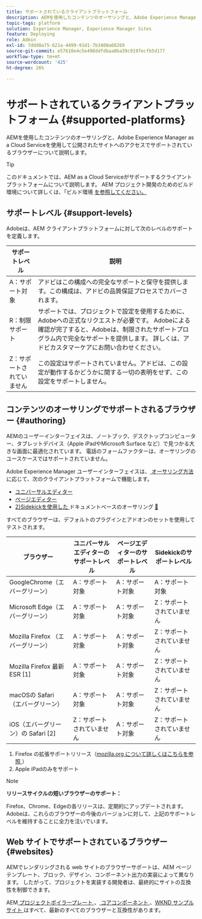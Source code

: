 ```yaml
---
title: サポートされているクライアントプラットフォーム
description: AEMを使用したコンテンツのオーサリングと、Adobe Experience Manager as a Cloud Serviceを使用して公開されたサイトへのアクセスでサポートされているブラウザーについて説明します。
topic-tags: platform
solution: Experience Manager, Experience Manager Sites
feature: Deploying
role: Admin
exl-id: 7ddd0a75-621a-4499-91d1-7b3408a68269
source-git-commit: e57610e4c5e498ddfdbaa0ba39c9197ecfb5d177
workflow-type: tm+mt
source-wordcount: '425'
ht-degree: 26%

---
```


# サポートされているクライアントプラットフォーム {#supported-platforms}

AEMを使用したコンテンツのオーサリングと、Adobe Experience Manager as a Cloud Serviceを使用して公開されたサイトへのアクセスでサポートされているブラウザーについて説明します。

>[!TIP]
>
>このドキュメントでは、AEM as a Cloud Serviceがサポートするクライアントプラットフォームについて説明します。 AEM プロジェクト開発のためのビルド環境について詳しくは、「ビルド環境 [ を参照してください。](/help/implementing/cloud-manager/getting-access-to-aem-in-cloud/build-environment-details.md)

## サポートレベル {#support-levels}

Adobeは、AEM クライアントプラットフォームに対して次のレベルのサポートを定義します。

| サポートレベル | 説明 |
|---|---|
| A：サポート対象 | アドビはこの構成への完全なサポートと保守を提供します。この構成は、アドビの品質保証プロセスでカバーされます。 |
| R：制限サポート | サポートでは、プロジェクトで設定を使用するために、Adobeへの正式なリクエストが必要です。 Adobeによる確認が完了すると、Adobeは、制限されたサポートプログラム内で完全なサポートを提供します。 詳しくは、アドビカスタマーケアにお問い合わせください。 |
| Z：サポートされていません | この設定はサポートされていません。アドビは、この設定が動作するかどうかに関する一切の表明をせず、この設定をサポートしません。 |

## コンテンツのオーサリングでサポートされるブラウザー {#authoring}

AEMのユーザーインターフェイスは、ノートブック、デスクトップコンピューター、タブレットデバイス（Apple iPadやMicrosoft Surface など）で見つかる大きな画面に最適化されています。 電話のフォームファクターは、オーサリングのユースケースではサポートされていません。

Adobe Experience Manager ユーザーインターフェイスは、[ オーサリング方法 ](/help/edge/overview.md#authoring-method) に応じて、次のクライアントプラットフォームで機能します。

* [ユニバーサルエディター](/help/sites-cloud/authoring/universal-editor/authoring.md)
* [ページエディター](/help/sites-cloud/authoring/page-editor/introduction.md)
* [2&rbrace;Sidekickを使用した ](/help/edge/docs/authoring.md) ドキュメントベースのオーサリング [&#128279;](/help/edge/docs/sidekick.md)

すべてのブラウザーは、デフォルトのプラグインとアドオンのセットを使用してテストされます。

| ブラウザー | ユニバーサルエディターのサポートレベル | ページエディターのサポートレベル | Sidekickのサポートレベル |
|---|---|---|---|
| GoogleChrome（エバーグリーン） | A：サポート対象 | A：サポート対象 | A：サポート対象 |
| Microsoft Edge（エバーグリーン） | A：サポート対象 | A：サポート対象 | Z：サポートされていません |
| Mozilla Firefox （エバーグリーン） | A：サポート対象 | A：サポート対象 | Z：サポートされていません |
| Mozilla Firefox 最新 ESR [1] | A：サポート対象 | A：サポート対象 | Z：サポートされていません |
| macOSの Safari （エバーグリーン） | A：サポート対象 | A：サポート対象 | Z：サポートされていません |
| iOS（エバーグリーン）の Safari [2] | Z：サポートされていません | A：サポート対象 | Z：サポートされていません |

1. Firefox の拡張サポートリリース（[mozilla.org について詳しくはこちらを参照 ](https://www.mozilla.org/en-US/firefox/enterprise/)）
1. Apple iPadのみをサポート

>[!NOTE]
>
>**リリースサイクルの短いブラウザーのサポート：**
>
>Firefox、Chrome、Edgeの各リリースは、定期的にアップデートされます。 Adobeは、これらのブラウザーの今後のバージョンに対して、上記のサポートレベルを維持することに全力を注いでいます。

## Web サイトでサポートされているブラウザー {#websites}

AEMでレンダリングされる web サイトのブラウザーサポートは、AEM ページテンプレート、ブロック、デザイン、コンポーネント出力の実装によって異なります。 したがって、プロジェクトを実装する開発者は、最終的にサイトの互換性を制御できます。

AEM[ プロジェクトボイラープレート ](/help/edge/wysiwyg-authoring/edge-dev-getting-started.md#create-github-project)、[ コアコンポーネント ](/help/implementing/developing/components/overview.md#aem-core-components)、[WKND サンプルサイト ](/help/implementing/developing/introduction/develop-wknd-tutorial.md) はすべて、最新のすべてのブラウザーと互換性があります。
